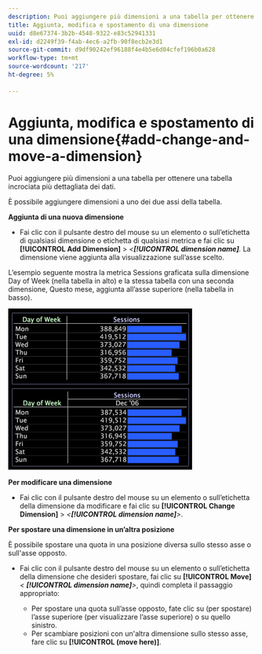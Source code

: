 ```yaml
---
description: Puoi aggiungere più dimensioni a una tabella per ottenere una tabella incrociata più dettagliata dei dati.
title: Aggiunta, modifica e spostamento di una dimensione
uuid: d8e67374-3b2b-4548-9322-e83c52941331
exl-id: d2249f39-f4ab-4ec6-a2fb-90f8ecb2e3d1
source-git-commit: d9df90242ef96188f4e4b5e6d04cfef196b0a628
workflow-type: tm+mt
source-wordcount: '217'
ht-degree: 5%

---
```


# Aggiunta, modifica e spostamento di una dimensione{#add-change-and-move-a-dimension}

Puoi aggiungere più dimensioni a una tabella per ottenere una tabella incrociata più dettagliata dei dati.

È possibile aggiungere dimensioni a uno dei due assi della tabella.

**Aggiunta di una nuova dimensione**

* Fai clic con il pulsante destro del mouse su un elemento o sull’etichetta di qualsiasi dimensione o etichetta di qualsiasi metrica e fai clic su **[!UICONTROL Add Dimension]** > *&lt;**[!UICONTROL dimension name]**.* La dimensione viene aggiunta alla visualizzazione sull’asse scelto.

L’esempio seguente mostra la metrica Sessions graficata sulla dimensione Day of Week (nella tabella in alto) e la stessa tabella con una seconda dimensione, Questo mese, aggiunta all’asse superiore (nella tabella in basso).

![](assets/vis_Table_CrossTab.png)

**Per modificare una dimensione**

* Fai clic con il pulsante destro del mouse su un elemento o sull’etichetta della dimensione da modificare e fai clic su **[!UICONTROL Change Dimension]** > *&lt;**[!UICONTROL dimension name]**>*.

**Per spostare una dimensione in un’altra posizione**

È possibile spostare una quota in una posizione diversa sullo stesso asse o sull&#39;asse opposto.

* Fai clic con il pulsante destro del mouse su un elemento o sull’etichetta della dimensione che desideri spostare, fai clic su **[!UICONTROL Move]***&lt; **[!UICONTROL dimension name]**>*, quindi completa il passaggio appropriato:

   * Per spostare una quota sull’asse opposto, fate clic su (per spostare) l’asse superiore (per visualizzare l’asse superiore) o su quello sinistro.
   * Per scambiare posizioni con un&#39;altra dimensione sullo stesso asse, fare clic su **[!UICONTROL (move here)]**.
